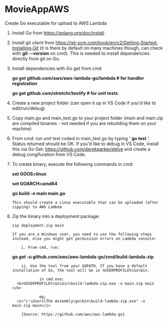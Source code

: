# MovieAppAWS

Create Go executable for upload to AWS Lambda

1.	Install Go from https://golang.org/doc/install

2.	Install git client from https://git-scm.com/book/en/v2/Getting-Started-Installing-Git (it is there by default on many machines though, can check with 
    <b>git --version</b> 
    on cmd). This is needed to install dependencies directly from git on Go.

3.	Install dependencies with Go get from cmd

    <b>go get github.com/aws/aws-lambda-go/lambda # for handler registration</b>
	
    <b>go get github.com/stretchr/testify # for unit tests</b>
	
4.	Create a new project folder (can open it up in VS Code if you'd like to edit/run/debug)

5.	Copy main.go and main_test.go to your project folder (main and main.zip are compiled binaries - not needed if you are rebuilding them on your machine)

6.	From cmd: run unit test coded in main_test.go by typing '
<b>go test</b>
'. Status returned should be OK.  If you'd like to debug in VS Code, install this via Go Get: https://github.com/derekparker/delve and create a debug congifuration from VS Code.

7.	To create binary, execute the following commands in cmd:

    <b>
		set GOOS=linux
		
    set GOARCH=amd64
		
    go build -o main main.go
    </b>
    
 		This should create a Linux executable that can be uploaded (after zipping) to AWS Lambda

8.  Zip the binary into a deployment package:

		zip deployment.zip main

		If you are a Windows user, you need to use the following steps instead, else you might get permission errors on Lambda console:
			
			i. From cmd, run: 
      <b>go get -u github.com/aws/aws-lambda-go/cmd/build-lambda-zip</b>
			
			ii. Use the tool from your GOPATH. If you have a default installation of Go, the tool will be in %USERPROFILE%\Go\bin.
					
					in cmd.exe: 
          <b>%USERPROFILE%\Go\bin\build-lambda-zip.exe -o main.zip main </b>
					
					eg; 
          <i>"c:\Users\The Assembly\go\bin\build-lambda-zip.exe" -o main.zip main</i>
			
			{Source: https://github.com/aws/aws-lambda-go}
